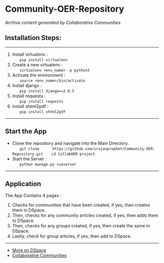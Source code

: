 # __Community-OER-Repository__

_Archive content generated by Collaborative Communities_

## Installation Steps: 
---

  1. Install virtualenv :     
    &nbsp;&nbsp;&nbsp;&nbsp;&nbsp; ``` pip install virtualenv ```
  2. Create a new virtualenv :   
    &nbsp;&nbsp;&nbsp;&nbsp;&nbsp; ``` virtualenv <env_name> -p python3 ```
  3. Activate the environment :   
    &nbsp;&nbsp;&nbsp;&nbsp;&nbsp; ``` source <env_name>/bin/activate ```
  4. Install django :  
    &nbsp;&nbsp;&nbsp;&nbsp;&nbsp; ``` pip install django==2.0.5 ```
  5. Install requests :  
    &nbsp;&nbsp;&nbsp;&nbsp;&nbsp; ``` pip install requests ```
  6. Install xhtml2pdf :  
    &nbsp;&nbsp;&nbsp;&nbsp;&nbsp; ``` pip install xhtml2pdf ```
---
## Start the App  
 - Clone the repository and navigate into the Main Directory.  
   &nbsp;&nbsp;&nbsp;&nbsp;&nbsp; ``` git clone      https://github.com/srujanprophet/Community-OER-Repository.git ```
  &nbsp;&nbsp;&nbsp;&nbsp;&nbsp; ```cd CollabOER-project ```
 - Start the Server :  
   &nbsp;&nbsp;&nbsp;&nbsp;&nbsp; ```python manage.py runserver```
---
## Application
The App Contains 4 pages :   
1. Checks for communities that have been created, if yes, then creates them in DSpace.
2. Then, checks for any community articles created, if yes, then adds them to DSpace.
3. Then, checks for any groups created, if yes, then create the same in DSpace.
4. Lastly, check for group articles, if yes, then add to DSpace.
---
- [More on DSpace](https://wiki.duraspace.org/display/DSDOC6x/DSpace+6.x+Documentation)
- [Collaborative Communities](https://github.com/fresearchgroup/Collaboration-System)



